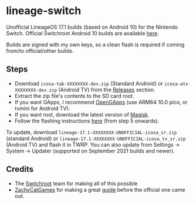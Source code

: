 # lineage-switch
Unofficial LineageOS 17.1 builds (based on Android 10) for the Nintendo Switch. Official Switchroot Android 10 builds are available [here](https://forum.xda-developers.com/t/rom-unofficial-switchroot-android-10.4229761/).

Builds are signed with my own keys, so a clean flash is required if coming from/to official/other builds.

## Steps
- Download `icosa-tab-XXXXXXXX-dev.zip` (Standard Android) or `icosa-atv-XXXXXXXX-dev.zip` (Android TV) from the [Releases](https://github.com/LeddaZ/lineage-switch/releases/latest) section.
- Extract the zip file's contents to the SD card root.
- If you want GApps, I recommend [OpenGApps](https://opengapps.org/) (use ARM64 10.0 pico, or tvmini for Android TV).
- If you want root, download the latest version of [Magisk](https://github.com/topjohnwu/Magisk/releases/latest).
- Follow the flashing instructions [here](https://wiki.switchroot.org/en/Android/Setup-10#steps) (from step 5 onwards).

To update, download `lineage-17.1-XXXXXXXX-UNOFFICIAL-icosa_sr.zip` (standard Android) or `lineage-17.1-XXXXXXXX-UNOFFICIAL-icosa_tv_sr.zip` (Android TV) and flash it in TWRP. You can also update from Settings -> System -> Updater (supported on September 2021 builds and newer).

## Credits
- The [Switchroot](https://gitlab.com/switchroot) team for making all of this possible
- [ZachyCatGames](https://gitlab.com/ZachyCatGames) for making a great [guide](https://gitlab.com/ZachyCatGames/q-tips-guide) before the official one came out.
